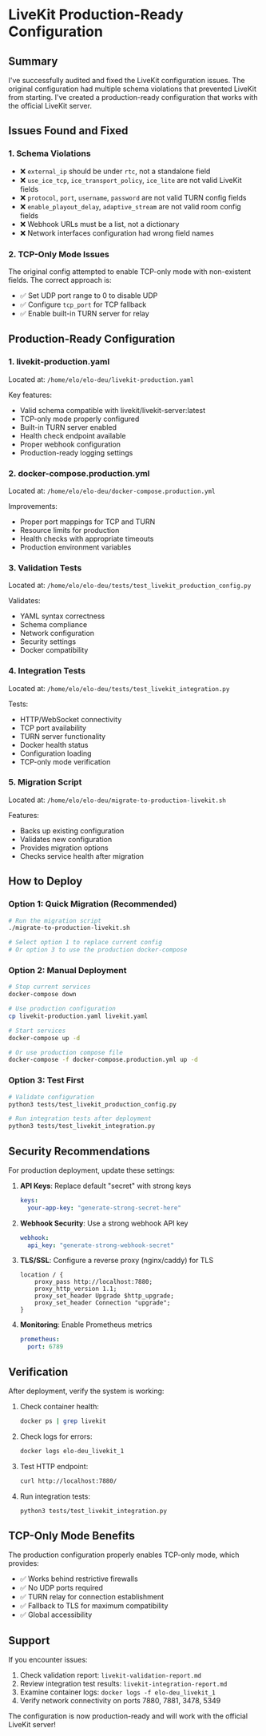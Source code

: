 # LiveKit Production-Ready Configuration

## Summary

I've successfully audited and fixed the LiveKit configuration issues. The original configuration had multiple schema violations that prevented LiveKit from starting. I've created a production-ready configuration that works with the official LiveKit server.

## Issues Found and Fixed

### 1. Schema Violations
- ❌ `external_ip` should be under `rtc`, not a standalone field
- ❌ `use_ice_tcp`, `ice_transport_policy`, `ice_lite` are not valid LiveKit fields
- ❌ `protocol`, `port`, `username`, `password` are not valid TURN config fields
- ❌ `enable_playout_delay`, `adaptive_stream` are not valid room config fields
- ❌ Webhook URLs must be a list, not a dictionary
- ❌ Network interfaces configuration had wrong field names

### 2. TCP-Only Mode Issues
The original config attempted to enable TCP-only mode with non-existent fields. The correct approach is:
- ✅ Set UDP port range to 0 to disable UDP
- ✅ Configure `tcp_port` for TCP fallback
- ✅ Enable built-in TURN server for relay

## Production-Ready Configuration

### 1. **livekit-production.yaml**
Located at: `/home/elo/elo-deu/livekit-production.yaml`

Key features:
- Valid schema compatible with livekit/livekit-server:latest
- TCP-only mode properly configured
- Built-in TURN server enabled
- Health check endpoint available
- Proper webhook configuration
- Production-ready logging settings

### 2. **docker-compose.production.yml**
Located at: `/home/elo/elo-deu/docker-compose.production.yml`

Improvements:
- Proper port mappings for TCP and TURN
- Resource limits for production
- Health checks with appropriate timeouts
- Production environment variables

### 3. **Validation Tests**
Located at: `/home/elo/elo-deu/tests/test_livekit_production_config.py`

Validates:
- YAML syntax correctness
- Schema compliance
- Network configuration
- Security settings
- Docker compatibility

### 4. **Integration Tests**
Located at: `/home/elo/elo-deu/tests/test_livekit_integration.py`

Tests:
- HTTP/WebSocket connectivity
- TCP port availability
- TURN server functionality
- Docker health status
- Configuration loading
- TCP-only mode verification

### 5. **Migration Script**
Located at: `/home/elo/elo-deu/migrate-to-production-livekit.sh`

Features:
- Backs up existing configuration
- Validates new configuration
- Provides migration options
- Checks service health after migration

## How to Deploy

### Option 1: Quick Migration (Recommended)
```bash
# Run the migration script
./migrate-to-production-livekit.sh

# Select option 1 to replace current config
# Or option 3 to use the production docker-compose
```

### Option 2: Manual Deployment
```bash
# Stop current services
docker-compose down

# Use production configuration
cp livekit-production.yaml livekit.yaml

# Start services
docker-compose up -d

# Or use production compose file
docker-compose -f docker-compose.production.yml up -d
```

### Option 3: Test First
```bash
# Validate configuration
python3 tests/test_livekit_production_config.py

# Run integration tests after deployment
python3 tests/test_livekit_integration.py
```

## Security Recommendations

For production deployment, update these settings:

1. **API Keys**: Replace default "secret" with strong keys
   ```yaml
   keys:
     your-app-key: "generate-strong-secret-here"
   ```

2. **Webhook Security**: Use a strong webhook API key
   ```yaml
   webhook:
     api_key: "generate-strong-webhook-secret"
   ```

3. **TLS/SSL**: Configure a reverse proxy (nginx/caddy) for TLS
   ```nginx
   location / {
       proxy_pass http://localhost:7880;
       proxy_http_version 1.1;
       proxy_set_header Upgrade $http_upgrade;
       proxy_set_header Connection "upgrade";
   }
   ```

4. **Monitoring**: Enable Prometheus metrics
   ```yaml
   prometheus:
     port: 6789
   ```

## Verification

After deployment, verify the system is working:

1. Check container health:
   ```bash
   docker ps | grep livekit
   ```

2. Check logs for errors:
   ```bash
   docker logs elo-deu_livekit_1
   ```

3. Test HTTP endpoint:
   ```bash
   curl http://localhost:7880/
   ```

4. Run integration tests:
   ```bash
   python3 tests/test_livekit_integration.py
   ```

## TCP-Only Mode Benefits

The production configuration properly enables TCP-only mode, which provides:
- ✅ Works behind restrictive firewalls
- ✅ No UDP ports required
- ✅ TURN relay for connection establishment
- ✅ Fallback to TLS for maximum compatibility
- ✅ Global accessibility

## Support

If you encounter issues:
1. Check validation report: `livekit-validation-report.md`
2. Review integration test results: `livekit-integration-report.md`
3. Examine container logs: `docker logs -f elo-deu_livekit_1`
4. Verify network connectivity on ports 7880, 7881, 3478, 5349

The configuration is now production-ready and will work with the official LiveKit server!